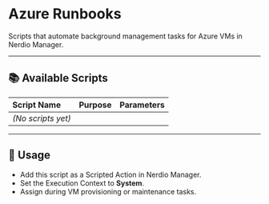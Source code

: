 # Azure Runbooks

Scripts that automate background management tasks for Azure VMs in Nerdio Manager.

---

## 📚 Available Scripts

| Script Name | Purpose | Parameters |
|:------------|:--------|:-----------|
| _(No scripts yet)_ |  |  |

---

## 🚀 Usage

- Add this script as a Scripted Action in Nerdio Manager.
- Set the Execution Context to **System**.
- Assign during VM provisioning or maintenance tasks.
